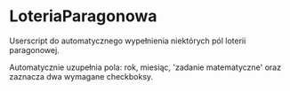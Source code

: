 # LoteriaParagonowa
Userscript do automatycznego wypełnienia niektórych pól loterii paragonowej.

Automatycznie uzupełnia pola: rok, miesiąc, 'zadanie matematyczne' oraz zaznacza dwa wymagane checkboksy.

